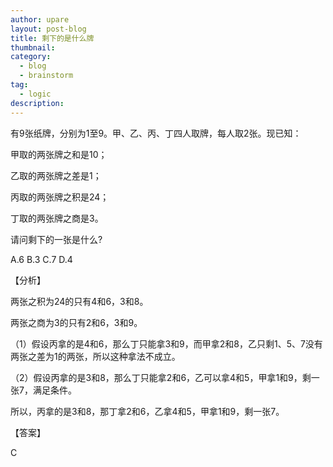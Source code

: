 ```yaml
---
author: upare
layout: post-blog
title: 剩下的是什么牌
thumbnail:
category:
  - blog
  - brainstorm
tag:
  - logic
description: 
---
```

有9张纸牌，分别为1至9。甲、乙、丙、丁四人取牌，每人取2张。现已知：

甲取的两张牌之和是10；

乙取的两张牌之差是1；

丙取的两张牌之积是24；

丁取的两张牌之商是3。

请问剩下的一张是什么?

A.6 B.3 C.7 D.4

【分析】

两张之积为24的只有4和6，3和8。

两张之商为3的只有2和6，3和9。

（1）假设丙拿的是4和6，那么丁只能拿3和9，而甲拿2和8，乙只剩1、5、7没有两张之差为1的两张，所以这种拿法不成立。

（2）假设丙拿的是3和8，那么丁只能拿2和6，乙可以拿4和5，甲拿1和9，剩一张7，满足条件。

所以，丙拿的是3和8，那丁拿2和6，乙拿4和5，甲拿1和9，剩一张7。

【答案】

C